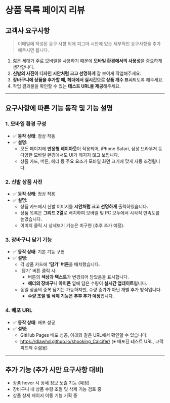 # 상품 목록 페이지 리뷰

## 고객사 요구사항
> 이메일에 작성된 요구 사항 외에 피그마 시안에 있는 세부적인 요구사항을 추가해주시면 됩니다.

1. 젊은 세대가 주로 모바일을 사용하기 때문에 **모바일 환경에서의 사용성**을 중요하게 생각합니다.
2. **신발의 사진이 디자인 시안처럼 크고 선명하게** 잘 보이게 작업해주세요.
3. **장바구니에 상품을 추가할 때, 헤더에서 실시간으로 상품 개수 표시**되도록 해주세요.
4. 작업 결과물을 확인할 수 있는 **테스트 URL을 제공**해주세요.

---

## 요구사항에 따른 기능 동작 및 기능 설명

### 1. 모바일 환경 구성
- ✅ **동작 상태**: 정상 작동
- ✅ **설명**:
  - 모든 페이지에 **반응형 레이아웃**이 적용되어, iPhone Safari, 삼성 브라우저 등 다양한 모바일 환경에서도 UI가 깨지지 않고 보입니다.
  - 상품 카드, 버튼, 헤더 등 주요 요소가 모바일 화면 크기에 맞게 자동 조정됩니다.

### 2. 신발 상품 사진
- ✅ **동작 상태**: 정상 적용
- ✅ **설명**:
  - 상품 카드에서 신발 이미지를 **시안처럼 크고 선명하게** 출력하였습니다.
  - 상품 목록은 **그리드 2열**로 배치하여 모바일 및 PC 모두에서 시각적 만족도를 높였습니다.
  - 이미지 클릭 시 상세보기 기능은 미구현 (추후 추가 예정).

### 3. 장바구니 담기 기능
- ✅ **동작 상태**: 기본 기능 구현
- ✅ **설명**:
  - 각 상품 카드에 **'담기' 버튼**을 배치했습니다.
  - '담기' 버튼 클릭 시:
    - 버튼의 **색상과 텍스트**가 변경되어 담았음을 표시합니다.
    - **헤더의 장바구니 아이콘** 옆에 담은 수량이 **실시간 업데이트**됩니다.
  - 동일 상품의 중복 담기는 가능하지만, 수량 증가가 아닌 개별 추가 방식입니다.
    - **수량 조절 및 삭제 기능은 추후 추가 예정**입니다.

### 4. 배포 URL
- ✅ **동작 상태**: 배포 성공
- ✅ **설명**:
  - GitHub Pages 배포 성공, 아래와 같은 URL에서 확인할 수 있습니다:
  - https://dlawhd.github.io/shooking_Calcifer/
  (※ 배포된 테스트 URL, 고객 피드백 수렴용)

---

## 추가 기능 (추가 시안 요구사항 대비)
- 상품 hover 시 상세 정보 노출 기능 (예정)
- 장바구니 내 상품 수량 조절 및 삭제 기능 검토 중
- 상품 상세 페이지 이동 기능 기획 중
